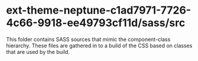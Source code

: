 # ext-theme-neptune-c1ad7971-7726-4c66-9918-ee49793cf11d/sass/src

This folder contains SASS sources that mimic the component-class hierarchy. These files
are gathered in to a build of the CSS based on classes that are used by the build.
